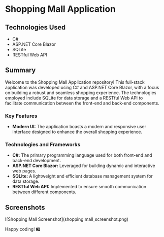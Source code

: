 # Shopping Mall Application

## Technologies Used
- C#
- ASP.NET Core Blazor
- SQLite
- RESTful Web API

## Summary
Welcome to the Shopping Mall Application repository! This full-stack application was developed using C# and ASP.NET Core Blazor, with a focus on building a robust and seamless shopping experience. The technologies employed include SQLite for data storage and a RESTful Web API to facilitate communication between the front-end and back-end components.

### Key Features
- **Modern UI:** The application boasts a modern and responsive user interface designed to enhance the overall shopping experience.

### Technologies and Frameworks
- **C#:** The primary programming language used for both front-end and back-end development.
- **ASP.NET Core Blazor:** Leveraged for building dynamic and interactive web pages.
- **SQLite:** A lightweight and efficient database management system for data storage.
- **RESTful Web API:** Implemented to ensure smooth communication between different components.

## Screenshots
![Shopping Mall Screenshot](shopping mall_screenshot.png)


Happy coding! 🛍️
